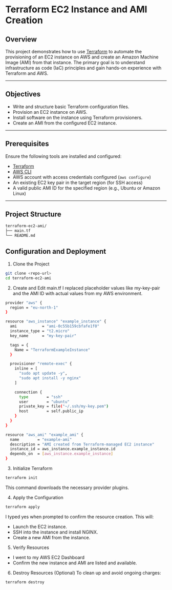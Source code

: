 # Terraform EC2 Instance and AMI Creation

## Overview

This project demonstrates how to use [Terraform](https://www.terraform.io/) to automate the provisioning of an EC2 instance on AWS and create an Amazon Machine Image (AMI) from that instance. The primary goal is to understand infrastructure as code (IaC) principles and gain hands-on experience with Terraform and AWS.

---

## Objectives

- Write and structure basic Terraform configuration files.
- Provision an EC2 instance on AWS.
- Install software on the instance using Terraform provisioners.
- Create an AMI from the configured EC2 instance.

---

## Prerequisites

Ensure the following tools are installed and configured:

- [Terraform](https://developer.hashicorp.com/terraform/downloads)
- [AWS CLI](https://docs.aws.amazon.com/cli/latest/userguide/install-cliv2.html)
- AWS account with access credentials configured (`aws configure`)
- An existing EC2 key pair in the target region (for SSH access)
- A valid public AMI ID for the specified region (e.g., Ubuntu or Amazon Linux)

---

## Project Structure

```bash
terraform-ec2-ami/
├── main.tf         
└── README.md        
```

## Configuration and Deployment
1. Clone the Project
```bash
git clone <repo-url>
cd terraform-ec2-ami
```


2. Create and Edit main.tf
I replaced placeholder values like my-key-pair and the AMI ID with actual values from my AWS environment.

```bash
provider "aws" {
  region = "eu-north-1"
}

resource "aws_instance" "example_instance" {
  ami           = "ami-0c55b159cbfafe1f0"
  instance_type = "t2.micro"
  key_name      = "my-key-pair"

  tags = {
    Name = "TerraformExampleInstance"
  }

  provisioner "remote-exec" {
    inline = [
      "sudo apt update -y",
      "sudo apt install -y nginx"
    ]

    connection {
      type        = "ssh"
      user        = "ubuntu"
      private_key = file("~/.ssh/my-key.pem")
      host        = self.public_ip
    }
  }
}

resource "aws_ami" "example_ami" {
  name        = "example-ami"
  description = "AMI created from Terraform-managed EC2 instance"
  instance_id = aws_instance.example_instance.id
  depends_on  = [aws_instance.example_instance]
}
```


3. Initialize Terraform
```bash
terraform init
```

This command downloads the necessary provider plugins.


4. Apply the Configuration
```bash
terraform apply
```

I typed yes when prompted to confirm the resource creation. This will:
- Launch the EC2 instance.
- SSH into the instance and install NGINX.
- Create a new AMI from the instance.


5. Verify Resources
- I went to my AWS EC2 Dashboard
- Confirm the new instance and AMI are listed and available.


6. Destroy Resources (Optional)
To clean up and avoid ongoing charges:
```bash
terraform destroy
```